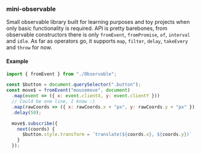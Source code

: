 ### mini-observable
Small observable library built for learning purposes and toy projects when only basic
functionality is required. API is pretty barebones, from observable constructors
there is only `fromEvent`, `fromPromise`, `of`, `interval` and `idle`. As far as
operators go, it supports `map`, `filter`, `delay`, `takeEvery` and `throw` for
now.

#### Example
```javascript
import { fromEvent } from "./Observable";

const $button = document.querySelector(".button");
const move$ = fromEvent("mousemove", document)
  .map(event => ({ x: event.clientX, y: event.clientY }))
  // Could be one line, I know :)
  .map(rawCoords => ({ x: rawCoords.x + "px", y: rawCoords.y + "px" }))
  .delay(50);

  move$.subscribe({
    next(coords) {
      $button.style.transform = `translate(${coords.x}, ${coords.y})`
    }
  });
```

